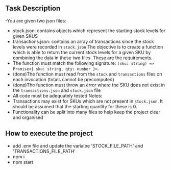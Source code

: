 ## Task Description

-You are given two json files:

-   stock.json: contains objects which represent the starting stock levels for given SKUS
-   transactions.json: contains an array of transactions since the stock levels were recorded in `stock.json`
    The objective is to create a function which is able to return the current stock levels for a given SKU by combining the data in these two files. These are the requirements.
-   The function must match the following signature: `(sku: string) => Promise<{ sku: string, qty: number }>`.
-   (done)The function must read from the `stock` and `transactions` files on each invocation (totals cannot be precomputed)
-   (done)The function must throw an error where the SKU does not exist in the `transactions.json` and `stock.json` file
-   All code must be adequately tested
    Notes:
-   Transactions may exist for SKUs which are not present in `stock.json`. It should be assumed that the starting quantity for these is 0.
-   Functionality can be split into many files to help keep the project clear and organised

## How to execute the project

-   add .env file and update the varialbe 'STOCK_FILE_PATH' and 'TRANSACTIONS_FILE_PATH'
-   npm i
-   npm start
